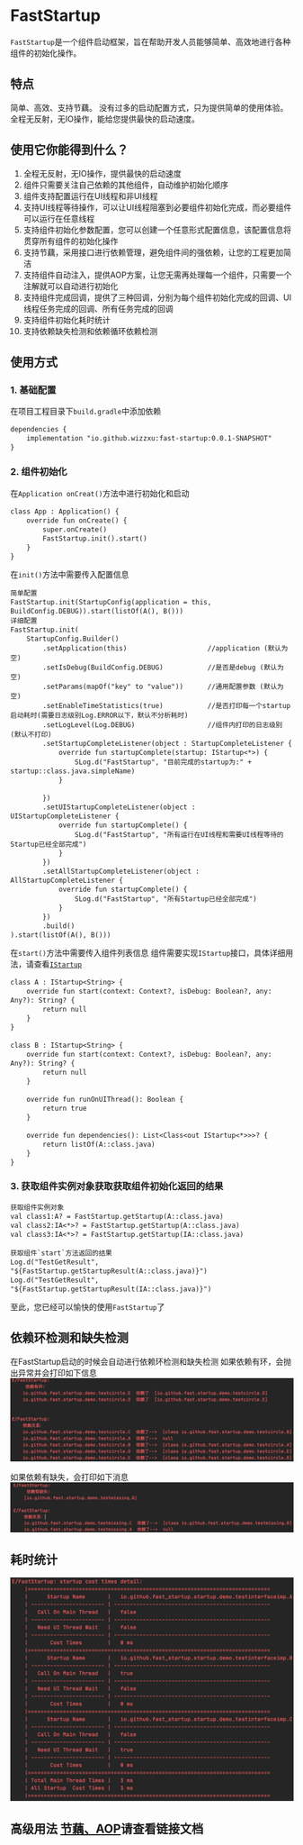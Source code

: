 # FastStartup
`FastStartup`是一个组件启动框架，旨在帮助开发人员能够简单、高效地进行各种组件的初始化操作。

## 特点
简单、高效、支持节藕。
没有过多的启动配置方式，只为提供简单的使用体验。
全程无反射，无IO操作，能给您提供最快的启动速度。

## 使用它你能得到什么？
1.  全程无反射，无IO操作，提供最快的启动速度
2.  组件只需要关注自己依赖的其他组件，自动维护初始化顺序
3.  组件支持配置运行在UI线程和非UI线程
4.  支持UI线程等待操作，可以让UI线程阻塞到必要组件初始化完成，而必要组件可以运行在任意线程
5.  支持组件初始化参数配置，您可以创建一个任意形式配置信息，该配置信息将贯穿所有组件的初始化操作
6.  支持节藕，采用接口进行依赖管理，避免组件间的强依赖，让您的工程更加简洁
7.  支持组件自动注入，提供AOP方案，让您无需再处理每一个组件，只需要一个注解就可以自动进行初始化
8.  支持组件完成回调，提供了三种回调，分别为每个组件初始化完成的回调、UI线程任务完成的回调、所有任务完成的回调
9.  支持组件初始化耗时统计
10. 支持依赖缺失检测和依赖循环依赖检测

## 使用方式
### 1. 基础配置
在项目工程目录下`build.gradle`中添加依赖
```
dependencies {
    implementation "io.github.wizzxu:fast-startup:0.0.1-SNAPSHOT"
}
```
### 2. 组件初始化
在`Application onCreat()`方法中进行初始化和启动
```
class App : Application() {
    override fun onCreate() {
        super.onCreate()
        FastStartup.init().start()
    }
}
```
在`init()`方法中需要传入配置信息
```
简单配置
FastStartup.init(StartupConfig(application = this, BuildConfig.DEBUG)).start(listOf(A(), B()))
详细配置
FastStartup.init(
    StartupConfig.Builder()
        .setApplication(this)                    //application (默认为空)
        .setIsDebug(BuildConfig.DEBUG)           //是否是debug (默认为空)
        .setParams(mapOf("key" to "value"))      //通用配置参数 (默认为空)
        .setEnableTimeStatistics(true)           //是否打印每一个startup启动耗时(需要日志级别Log.ERROR以下，默认不分析耗时)
        .setLogLevel(Log.DEBUG)                  //组件内打印的日志级别 (默认不打印)
        .setStartupCompleteListener(object : StartupCompleteListener {
            override fun startupComplete(startup: IStartup<*>) {
                SLog.d("FastStartup", "目前完成的startup为:" + startup::class.java.simpleName)
            }

        })
        .setUIStartupCompleteListener(object : UIStartupCompleteListener {
            override fun startupComplete() {
                SLog.d("FastStartup", "所有运行在UI线程和需要UI线程等待的Startup已经全部完成")
            }
        })
        .setAllStartupCompleteListener(object : AllStartupCompleteListener {
            override fun startupComplete() {
                SLog.d("FastStartup", "所有Startup已经全部完成")
            }
        })
        .build()
).start(listOf(A(), B()))
```

在`start()`方法中需要传入组件列表信息
组件需要实现`IStartup`接口，具体详细用法，请查看[`IStartup`](https://github.com/WizzXu/FastStartup/blob/main/fast-startup-api/src/main/java/io/github/fast_startup/IStartup.kt)

```
class A : IStartup<String> {
    override fun start(context: Context?, isDebug: Boolean?, any: Any?): String? {
        return null
    }
}

class B : IStartup<String> {
    override fun start(context: Context?, isDebug: Boolean?, any: Any?): String? {
        return null
    }

    override fun runOnUIThread(): Boolean {
        return true
    }

    override fun dependencies(): List<Class<out IStartup<*>>>? {
        return listOf(A::class.java)
    }
}
```
### 3. 获取组件实例对象获取获取组件初始化返回的结果
```
获取组件实例对象
val class1:A? = FastStartup.getStartup(A::class.java)
val class2:IA<*>? = FastStartup.getStartup(A::class.java)
val class3:IA<*>? = FastStartup.getStartup(IA::class.java)

获取组件`start`方法返回的结果
Log.d("TestGetResult", "${FastStartup.getStartupResult(A::class.java)}")
Log.d("TestGetResult", "${FastStartup.getStartupResult(IA::class.java)}")
```
至此，您已经可以愉快的使用`FastStartup`了

## 依赖环检测和缺失检测
在FastStartup启动的时候会自动进行依赖环检测和缺失检测
如果依赖有环，会抛出异常并会打印如下信息
![dep_pic_1](pic/dep_pic_1.png)

如果依赖有缺失，会打印如下消息
![dep_pic_2](pic/dep_pic_2.png)

## 耗时统计
![cost_time](pic/cost_time.png)

## 高级用法 [节藕、AOP](zdoc/AdvancedUsage.md)请查看链接文档
